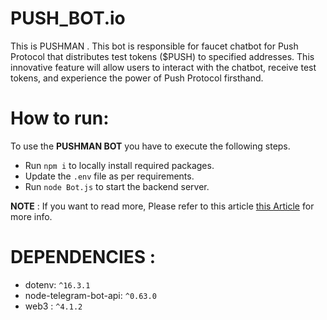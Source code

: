 # PUSH_BOT.io
This is  PUSHMAN . This bot is responsible for faucet chatbot for Push Protocol that distributes test tokens ($PUSH) to specified addresses. This innovative feature will allow users to interact with the chatbot, receive test tokens, and experience the power of Push Protocol firsthand.
# How to run:
To use the **PUSHMAN BOT**  you have to execute the following steps.
- Run  `npm i` to locally install required packages.
- Update the `.env` file as per  requirements.
- Run `node Bot.js` to start the backend server.

**NOTE** : If you want to read more, Please refer to this article [this Article](https://medium.com/@gabriel.dadamosrossetto/creating-a-simple-telegram-bot-using-node-js-a-step-by-step-guide-b476447955c6) for more info.

# DEPENDENCIES :
- dotenv: `^16.3.1`
- node-telegram-bot-api: `^0.63.0`
- web3 :    `^4.1.2`





